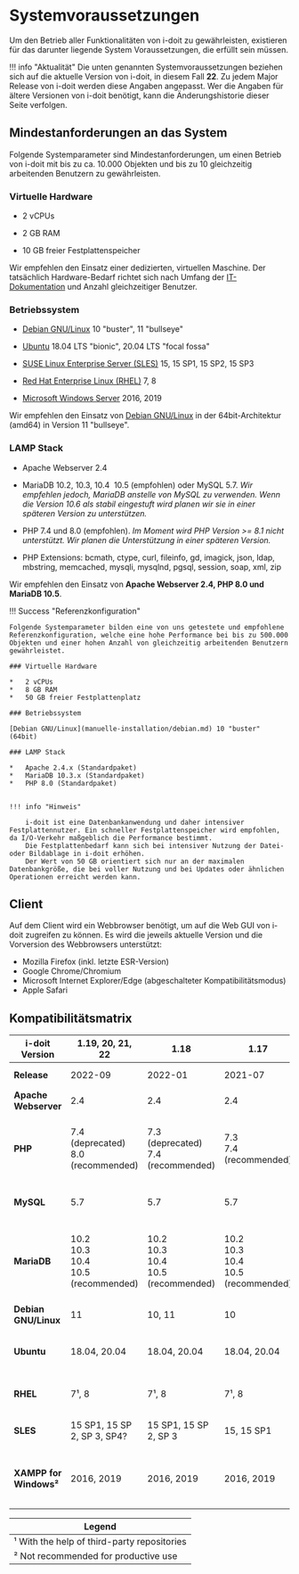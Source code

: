 # Systemvoraussetzungen

Um den Betrieb aller Funktionalitäten von i-doit zu gewährleisten, existieren für das darunter liegende System Voraussetzungen, die erfüllt sein müssen.

!!! info "Aktualität"
    Die unten genannten Systemvoraussetzungen beziehen sich auf die aktuelle Version von i-doit, in diesem Fall **22**. Zu jedem Major Release von i-doit werden diese Angaben angepasst. Wer die Angaben für ältere Versionen von i-doit benötigt, kann die Änderungshistorie dieser Seite verfolgen.
    
Mindestanforderungen an das System
----------------------------------

Folgende Systemparameter sind Mindestanforderungen, um einen Betrieb von i-doit mit bis zu ca. 10.000 Objekten und bis zu 10 gleichzeitig arbeitenden Benutzern zu gewährleisten.

### Virtuelle Hardware

*   2 vCPUs
    
*   2 GB RAM
    
*   10 GB freier Festplattenspeicher
    

Wir empfehlen den Einsatz einer dedizierten, virtuellen Maschine. Der tatsächlich Hardware-Bedarf richtet sich nach Umfang der [IT-Dokumentation](../glossar.md) und Anzahl gleichzeitiger Benutzer.

### Betriebssystem

*   [Debian GNU/Linux](manuelle-installation/debian.md) 10 "buster", 11 "bullseye"  
    
*   [Ubuntu](manuelle-installation/ubuntu-linux/index.md) 18.04 LTS "bionic", 20.04 LTS "focal fossa"  
    
*   [SUSE Linux Enterprise Server (SLES)](manuelle-installation/suse-linux-enterprise-server.md) 15, 15 SP1, 15 SP2, 15 SP3  
    
*   [Red Hat Enterprise Linux (RHEL)](manuelle-installation/red-hat-enterprise-linux/index.md) 7, 8  
    
*   [Microsoft Windows Server](manuelle-installation/microsoft-windows-server/index.md) 2016, 2019  
    

Wir empfehlen den Einsatz von [Debian GNU/Linux](manuelle-installation/debian.md) in der 64bit-Architektur (amd64) in Version 11 "bullseye".

### LAMP Stack

*   Apache Webserver 2.4
    
*   MariaDB 10.2, 10.3, 10.4  10.5 (empfohlen) oder MySQL 5.7. _Wir empfehlen jedoch, MariaDB anstelle von MySQL zu verwenden._ _Wenn die Version 10.6 als stabil eingestuft wird planen wir sie in einer späteren Version zu unterstützen._  
    
*   PHP 7.4 und 8.0 (empfohlen). _Im Moment wird PHP Version >= 8.1 nicht unterstützt. Wir planen die Unterstützung in einer späteren Version._  
    
*   PHP Extensions: bcmath, ctype, curl, fileinfo, gd, imagick, json, ldap, mbstring, memcached, mysqli, mysqlnd, pgsql, session, soap, xml, zip  
    

Wir empfehlen den Einsatz von **Apache Webserver 2.4, PHP 8.0 und MariaDB 10.5**.

!!! Success "Referenzkonfiguration"
    
    Folgende Systemparameter bilden eine von uns getestete und empfohlene Referenzkonfiguration, welche eine hohe Performance bei bis zu 500.000 Objekten und einer hohen Anzahl von gleichzeitig arbeitenden Benutzern gewährleistet.
    
    ### Virtuelle Hardware
    
    *   2 vCPUs
    *   8 GB RAM
    *   50 GB freier Festplattenplatz
    
    ### Betriebssystem
    
    [Debian GNU/Linux](manuelle-installation/debian.md) 10 "buster" (64bit)
    
    ### LAMP Stack
    
    *   Apache 2.4.x (Standardpaket)
    *   MariaDB 10.3.x (Standardpaket)
    *   PHP 8.0 (Standardpaket)
            
    
    !!! info "Hinweis"
        
        i-doit ist eine Datenbankanwendung und daher intensiver Festplattennutzer. Ein schneller Festplattenspeicher wird empfohlen, da I/O-Verkehr maßgeblich die Performance bestimmt.
        Die Festplattenbedarf kann sich bei intensiver Nutzung der Datei- oder Bildablage in i-doit erhöhen.
        Der Wert von 50 GB orientiert sich nur an der maximalen Datenbankgröße, die bei voller Nutzung und bei Updates oder ähnlichen Operationen erreicht werden kann.
        
  

Client
------

Auf dem Client wird ein Webbrowser benötigt, um auf die Web GUI von i-doit zugreifen zu können. Es wird die jeweils aktuelle Version und die Vorversion des Webbrowsers unterstützt:

*   Mozilla Firefox (inkl. letzte ESR-Version)
*   Google Chrome/Chromium
*   Microsoft Internet Explorer/Edge (abgeschalteter Kompatibilitätsmodus)
*   Apple Safari

  

Kompatibilitätsmatrix
---------------------

| **i-doit Version** | 1.19, 20, 21, 22 | 1.18 | 1.17 | 1.16 | 1.15 | 1.14 | 1.13 | 1.12 | 1.11 | 1.10 | 1.9 | 1.8 | 1.7 |
| --- | --- | --- | --- | --- | --- | --- | --- | --- | --- | --- | --- | --- | --- |
| **Release** | 2022-09 | 2022-01 | 2021-07 | 2021-01 | 2020-07 | 2020-01 | 2019-06 | 2018-12 | 2018-06 | 2017-12 | 2017-05 | 2016-10 | 2016-03 |
| **Apache Webserver** | 2.4 | 2.4 | 2.4 | 2.4 | 2.4 | 2.4 | 2.4 | 2.4 | 2.4 | 2.4 | 2.4 | 2.4 | 2.2, 2.4 |
| **PHP** | 7.4 (deprecated)  <br>8.0 (recommended) | 7.3 (deprecated)  <br>7.4 (recommended) | 7.3  <br>7.4 (recommended) | 7.2.5 (deprecated)  <br>7.3  <br>7.4 (recommended) | 7.1.8 (deprecated)  <br>7.2  <br>7.3 (recommended)  <br>7.4 | 7.1.8 (deprecated)  <br>7.2  <br>7.3 (recommended)  <br>7.4 | 7.0.8 (deprecated)  <br>7.1  <br>7.2  <br>7.3 (recommended) | 5.6 (deprecated)  <br>7.0  <br>7.1  <br>7.2 (recommended) | 5.6  <br>7.0  <br>7.1 | 5.6  <br>7.0 | 5.4  <br>5.5  <br>5.6  <br>7.0 | 5.4  <br>5.5  <br>5.6 | 5.4  <br>5.5  <br>5.6 |
| **MySQL** | 5.7 | 5.7 | 5.7 | 5.6 (deprecated)  <br>5.7 | 5.6  <br>5.7 | 5.6  <br>5.7 | 5.6  <br>5.7 | 5.6  <br>5.7 | 5.6  <br>5.7 | 5.6  <br>5.7 | 5.6  <br>5.7 | 5.6  <br>5.7 | 5.6  <br>5.7 |
| **MariaDB** | 10.2  <br>10.3  <br>10.4  <br>10.5 (recommended) | 10.2  <br>10.3  <br>10.4  <br>10.5 (recommended) | 10.2  <br>10.3  <br>10.4  <br>10.5 (recommended) | 10.1 (deprecated)  <br>10.2  <br>10.3  <br>10.4 (recommended)  <br>10.5 | 10.1  <br>10.2  <br>10.3  <br>10.4 (recommended) | 10.1  <br>10.2  <br>10.3  <br>10.4 (recommended) | 10.0 (deprecated)  <br>10.1  <br>10.2  <br>10.3 (recommended) | 10.0  <br>10.1 | 10.0  <br>10.1 | 10.0  <br>10.1 | 10.0  <br>10.1 | 10.0  <br>10.1 | 10.0  <br>10.1 |
| **Debian GNU/Linux** | 11  | 10, 11 | 10  | 10  | 10  | 10  | 8, 9, 10 | 8, 9 | 8, 9 | 8, 9 | 8, 9 | 8   | 8   |
| **Ubuntu** | 18.04, 20.04 | 18.04, 20.04 | 18.04, 20.04 | 18.04, 20.04 | 18.04, 20.04 | 18.04 | 16.04, 18.04 | 16.04, 18.04 | 16.04 | 16.04, 17.04 | 16.04 LTS, 16.10, 17.04 | 14.04¹ | 15.10, 14.04¹ |
| **RHEL** | 7¹, 8 | 7¹, 8 | 7¹, 8 | 7¹, 8 | 7¹, 8 | 7¹, 8 | 7¹, 8 | 7.3¹, 7.4¹, 7.5¹, 7.6¹ | 7.3¹, 7.4¹, 7.5¹ | 7.3¹, 7.4¹ | 7.3¹ | 7.3¹ | 7.2¹ |
| **SLES** | 15 SP1, 15 SP 2, SP 3, SP4? | 15 SP1, 15 SP 2, SP 3 | 15, 15 SP1 | 15, 15 SP1 | 15, 15 SP1 | 15, 15 SP1 | 12 SP3, 12 SP4, 15, 15 SP1 | 12 SP3, 15 | 12 SP3 | 12 SP2, SP3 | 12, 12 SP2 | 12, 12 SP2 | 12  |
| **XAMPP for Windows²** | 2016, 2019 | 2016, 2019 | 2016, 2019 | 2016, 2019 | 2016, 2019 | 2016, 2019 | 2008 R2, 2012 R2, 2016, 2019 | 2008 R2, 2012 R2, 2016, 2019 | 2008 R2, 2012 R2, 2016 | 2008 R2, 2012 R2, 2016 | 2008, 2012 | 2008, 2012 | 2008, 2012 |

| Legend |
| --- |
| ¹ With the help of third-party repositories |
| ² Not recommended for productive use |